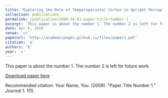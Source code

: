 ```yaml
---
title: "Exploring the Role of Temporoparietal Cortex in Upright Perception and the Link With Torsional Eye Position."
collection: publications
permalink: /publication/2009-10-01-paper-title-number-1
excerpt: 'This paper is about the number 1. The number 2 is left for future work.'
date: Apr 6, 2018
venue: 'cc'
paperurl: 'http://academicpages.github.io/files/paper1.pdf'
citation: 'a'
authors: 'b'
year: 'c'
---
```

This paper is about the number 1. The number 2 is left for future work.

[Download paper here](http://academicpages.github.io/files/paper1.pdf)

Recommended citation: Your Name, You. (2009). "Paper Title Number 1." <i>Journal 1</i>. 1(1).
